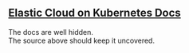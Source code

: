 ## [Elastic Cloud on Kubernetes Docs](https://www.elastic.co/guide/en/cloud-on-k8s/current/index.html)

The docs are well hidden.  
The source above should keep it uncovered.  
